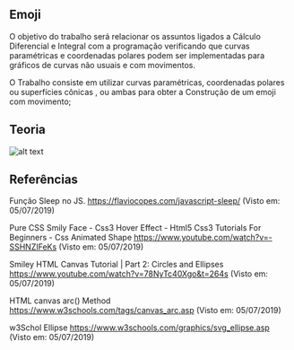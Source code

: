 ## Emoji
O objetivo do trabalho será relacionar os assuntos ligados a Cálculo Diferencial e Integral com a programação verificando que curvas paramétricas e coordenadas polares podem ser implementadas para gráficos de curvas não usuais e com movimentos. 

O Trabalho consiste em utilizar curvas paramétricas, coordenadas polares ou superfícies cônicas , ou ambas para obter a Construção de um emoji com movimento; 

## Teoria

![alt text](https://www.google.com/url?sa=i&source=images&cd=&ved=2ahUKEwjem7yLzJ7jAhUbDrkGHSJRDAkQjRx6BAgBEAU&url=https%3A%2F%2Fdevcode.la%2Ftutoriales%2Fanimacion-con-canvas-de-html5%2F&psig=AOvVaw3fCDebZq9hjdyYSIFGDvjs&ust=1562442059831216)

## Referências
Função Sleep no JS.
https://flaviocopes.com/javascript-sleep/
(Visto em: 05/07/2019)

Pure CSS Smily Face - Css3 Hover Effect - Html5 Css3 Tutorials For Beginners - Css Animated Shape
https://www.youtube.com/watch?v=-SSHNZIFeKs
(Visto em: 05/07/2019)

Smiley HTML Canvas Tutorial | Part 2: Circles and Ellipses
https://www.youtube.com/watch?v=78NyTc40Xgo&t=264s
(Visto em: 05/07/2019)

HTML canvas arc() Method
https://www.w3schools.com/tags/canvas_arc.asp
(Visto em: 05/07/2019)

w3Schol Ellipse
https://www.w3schools.com/graphics/svg_ellipse.asp
(Visto em: 05/07/2019)